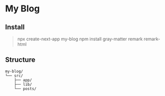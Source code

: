 # My Blog

## Install

> npx create-next-app my-blog
> npm install gray-matter remark remark-html

## Structure

```
my-blog/
└── src/
    ├── app/
    ├── lib/
    └── posts/
```
